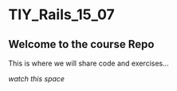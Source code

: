 TIY_Rails_15_07
==============

Welcome to the course Repo
--------------

This is where we will share code and exercises...

*watch this space*